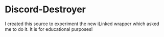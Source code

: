 # Discord-Destroyer
I created this source to experiment the new iLinked wrapper which asked me to do it. It is for educational purposes!
